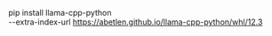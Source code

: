 pip install llama-cpp-python \
  --extra-index-url https://abetlen.github.io/llama-cpp-python/whl/12.3